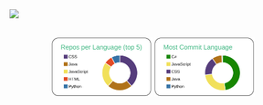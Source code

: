 <a href='https://danilo-delbusso.me'>
<img src='https://raw.githubusercontent.com/danilo-delbusso/danilo-delbusso/master/intro.gif'/>
</a>
<p align="center">
  <img width="100% src="https://raw.githubusercontent.com/danilo-delbusso/readme-graphs/master/profile-summary-card-output/vue/0-profile-details.svg">
  <img width="35%"  src="https://raw.githubusercontent.com/danilo-delbusso/readme-graphs/master/profile-summary-card-output/vue/1-repos-per-language.svg">
  <img width="35%" src="https://raw.githubusercontent.com/danilo-delbusso/readme-graphs/master/profile-summary-card-output/vue/2-most-commit-language.svg">
</p>
